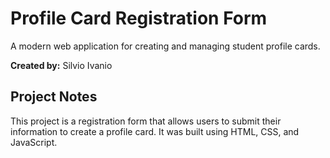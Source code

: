 # Profile Card Registration Form

A modern web application for creating and managing student profile cards.

**Created by:** Silvio Ivanio

## Project Notes

This project is a registration form that allows users to submit their information to create a profile card. It was built using HTML, CSS, and JavaScript.
